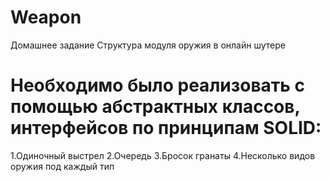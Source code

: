 # Weapon
  Домашнее задание
  Структура модуля оружия в онлайн шутере
# Необходимо было реализовать с помощью абстрактных классов, интерфейсов по принципам SOLID:
  1.Одиночный выстрел
  2.Очередь
  3.Бросок гранаты
  4.Несколько видов оружия под каждый тип
